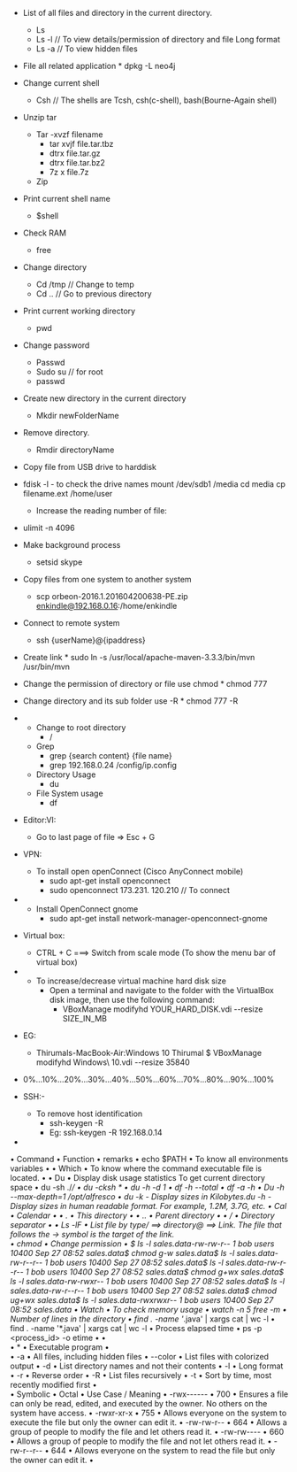 * List of all files and directory in the current directory.
  * Ls
  * Ls -l // To view details/permission of directory and file Long format
  * Ls -a // To view hidden files
  
* File all related application
      * dpkg -L neo4j
* Change current shell
    * Csh // The shells are Tcsh, csh(c-shell), bash(Bourne-Again shell)
* Unzip tar
    * Tar -xvzf filename
        * tar xvjf file.tar.tbz 
        * dtrx file.tar.gz 
        * dtrx file.tar.bz2 
        * 7z x file.7z
    * Zip
* Print current shell name
    * $shell
* Check RAM
    * free
* Change directory
    * Cd /tmp // Change to temp
    * Cd .. // Go to previous directory
* Print current working directory
    * pwd
* Change password
    * Passwd
    * Sudo su // for root
    * passwd
* Create new directory in the current directory
    * Mkdir newFolderName
* Remove directory.
    * Rmdir directoryName 
* Copy file from USB drive to harddisk
* fdisk -l - to check the drive names mount /dev/sdb1 /media cd media cp filename.ext /home/user
    * Increase the reading number of file: 
* ulimit -n 4096
* Make background process 
    * setsid skype
* Copy files from one system to another system 
    * scp orbeon-2016.1.201604200638-PE.zip enkindle@192.168.0.16:/home/enkindle
* Connect to remote system
    * ssh {userName}@{ipaddress}
* Create link 
        * sudo ln -s /usr/local/apache-maven-3.3.3/bin/mvn /usr/bin/mvn
* Change the permission of directory or file use chmod
        * chmod 777 <fileName or directoryName>
* Change directory and its sub folder use -R
        * chmod 777 -R <fileName or directoryName>
* 
    * Change to root directory
        * /
    * Grep
        * grep {search content} {file name}
        * grep 192.168.0.24 /config/ip.config
    * Directory Usage
        * du
    * File System usage
        * df
* Editor:VI:
    * Go to last page of file => Esc + G 
* VPN: 
    * To install open openConnect (Cisco AnyConnect mobile)
        * sudo apt-get install openconnect 
        * sudo openconnect 173.231. 120.210 // To connect
* 
    * Install OpenConnect gnome
        * sudo apt-get install network-manager-openconnect-gnome
* Virtual box:
    * CTRL + C ===> Switch from scale mode (To show the menu bar of virtual box)
* 
    * To increase/decrease virtual machine hard disk size
        * Open a terminal and navigate to the folder with the VirtualBox disk image, then use the following command: 
            * VBoxManage modifyhd YOUR_HARD_DISK.vdi --resize SIZE_IN_MB
* EG:
    * Thirumals-MacBook-Air:Windows 10 Thirumal $ VBoxManage modifyhd Windows\ 10.vdi --resize 35840
* 0%...10%...20%...30%...40%...50%...60%...70%...80%...90%...100%
* SSH:-
  * To remove host identification
    * ssh-keygen -R <host>
    * Eg: ssh-keygen -R 192.168.0.14
* 
•	Command	•	Function	•	remarks
•	echo $PATH	•	To know all environments variables	•
•	Which	•	To know where the command executable file is located.	•
•	Du	•	Display disk usage statistics To get current directory space
	•	du -sh ./*/
	•	du -cksh *
	•	du -h -d 1
	•	df -h --total
	•	df -a -h
	•	Du -h --max-depth=1 /opt/alfresco	•	du -k - Display sizes in Kilobytes.du -h - Display sizes in human readable format. For example, 1.2M, 3.7G, etc.
•	Cal	•	Calendar	•
•	.	•	This directory	•
•	..	•	Parent directory	•
•	/	•	Directory separator	•
•	Ls -lF	•	List file by type/ ==> directory@ ==> Link. The file that follows the -> symbol is the target of the link.	
•	chmod	•	Change permission	•	$ ls -l sales.data-rw-rw-r-- 1 bob users 10400 Sep 27 08:52 sales.data$ chmod g-w sales.data$ ls -l sales.data-rw-r--r-- 1 bob users 10400 Sep 27 08:52 sales.data$ ls -l sales.data-rw-r--r-- 1 bob users 10400 Sep 27 08:52 sales.data$ chmod g+wx sales.data$ ls -l sales.data-rw-rwxr-- 1 bob users 10400 Sep 27 08:52 sales.data$ ls -l sales.data-rw-r--r-- 1 bob users 10400 Sep 27 08:52 sales.data$ chmod ug+wx sales.data$ ls -l sales.data-rwxrwxr-- 1 bob users 10400 Sep 27 08:52 sales.data
•	Watch	•	To check memory usage	•	watch -n 5 free -m
•	Number of lines in the directory	•	find . -name '*.java' | xargs cat | wc -l	•	find . -name '*.java' | xargs cat | wc -l
•	Process elapsed time	•	ps -p <process_id> -o etime	•
•		
•	*	•	Executable program	•	
•	-a	•	All files, including hidden files
•	--color	•	List files with colorized output
•	-d	•	List directory names and not their contents
•	-l	•	Long format
•	-r	•	Reverse order
•	-R	•	List files recursively
•	-t	•	Sort by time, most recently modified first
•	
•	Symbolic	•	Octal	•	Use Case / Meaning
•	-rwx------	•	700	•	Ensures a file can only be read, edited, and executed by the owner. No others on the system have access.
•	-rwxr-xr-x	•	755	•	Allows everyone on the system to execute the file but only the owner can edit it.
•	-rw-rw-r--	•	664	•	Allows a group of people to modify the file and let others read it.
•	-rw-rw----	•	660	•	Allows a group of people to modify the file and not let others read it.
•	-rw-r--r--	•	644	•	Allows everyone on the system to read the file but only the owner can edit it.
•		
